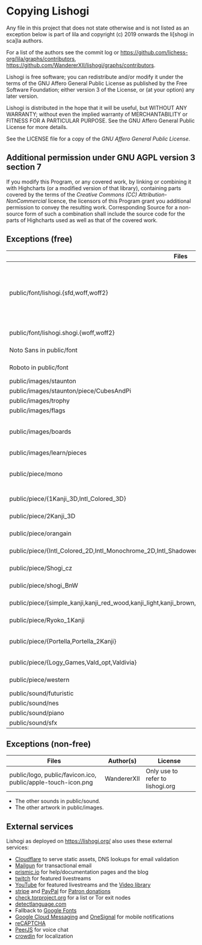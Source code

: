 Copying Lishogi
===============

Any file in this project that does not state otherwise and is not listed as an
exception below is part of lila and copyright (c) 2019 onwards the li[shogi in sca]la authors.

For a list of the authors see the commit log or
https://github.com/lichess-org/lila/graphs/contributors,
https://github.com/WandererXII/lishogi/graphs/contributors.

Lishogi is free software; you can redistribute and/or modify it under the terms
of the GNU Affero General Public License as published by the Free Software
Foundation; either version 3 of the License, or (at your option) any later
version.

Lishogi is distributed in the hope that it will be useful, but WITHOUT ANY
WARRANTY; without even the implied warranty of MERCHANTABILITY or FITNESS FOR
A PARTICULAR PURPOSE. See the GNU Affero General Public License for more
details.

See the LICENSE file for a copy of the *GNU Affero General Public License*.

Additional permission under GNU AGPL version 3 section 7
--------------------------------------------------------

If you modify this Program, or any covered work, by linking or combining it
with Highcharts (or a modified version of that library), containing parts
covered by the terms of the *Creative Commons (CC) Attribution-NonCommercial*
licence, the licensors of this Program grant you additional permission to
convey the resulting work. Corresponding Source for a non-source form of such a
combination shall include the source code for the parts of Highcharts used as
well as that of the covered work.

Exceptions (free)
-----------------

Files | Author(s) | License
--- | --- | ---
public/font/lishogi.{sfd,woff,woff2} | [Dave Gandy](http://fontawesome.io/), [GitHub](https://github.com/primer/octicons), [Webalys](http://www.webalys.com/), [Zurb](http://zurb.com/playground/foundation-icon-fonts-3), [Daniel Bruce](http://www.entypo.com/), [Shapemade](http://steadysets.com/), [Sergey Shmidt](http://designmodo.com/linecons-free/) and the Lishogi authors | [OFL](http://scripts.sil.org/cms/scripts/page.php?site_id=nrsi&id=OFL), [MIT](https://github.com/primer/octicons/blob/master/LICENSE), [CC BY 3.0](https://creativecommons.org/licenses/by/3.0/), AGPLv3+
public/font/lishogi.shogi.{woff,woff2} | the [pgn4web](http://pgn4web.casaschi.net/home.html) authors | [GPLv2+](https://www.gnu.org/licenses/gpl-2.0.txt)
Noto Sans in public/font | [Google](https://fonts.google.com/specimen/Noto+Sans) | [Apache 2.0](https://www.apache.org/licenses/LICENSE-2.0)
Roboto in public/font | [Christian Robertson](https://fonts.google.com/specimen/Roboto) | [Apache 2.0](https://www.apache.org/licenses/LICENSE-2.0)
public/images/staunton | [James Clarke](https://github.com/clarkerubber/Staunton-Pieces) | [MIT](https://github.com/clarkerubber/Staunton-Pieces/blob/master/LICENSE)
public/images/staunton/piece/CubesAndPi | CubesAndPi | AGPLv3+
public/images/trophy | [James Clarke](https://github.com/clarkerubber/Staunton-Pieces/tree/master/Trophies) | [MIT](https://github.com/clarkerubber/Staunton-Pieces/blob/master/LICENSE)
public/images/flags | [Go Squared Ltd.](https://www.gosquared.com/resources/flag-icons/) | [MIT](https://github.com/gosquared/flags/blob/master/LICENSE.txt)
public/images/boards | the lishogi authors, [nexxogen](https://github.com/nexxogen) and [CouchTomato](https://github.com/CouchTomato87) | AGPLv3+
public/images/learn/pieces | WandererXII | [GPLv2+](https://www.gnu.org/licenses/gpl-2.0.txt)
public/piece/mono | Thibault Duplessis and [Colin M.L. Burnett](https://en.wikipedia.org/wiki/User:Cburnett) | [GPLv2+](https://www.gnu.org/licenses/gpl-2.0.txt)
public/piece/{1Kanji_3D,Intl_Colored_3D} | [Little-Mage](https://github.com/Little-Mage) and [CouchTomato87](https://github.com/CouchTomato87) | [CC BY 4.0](https://creativecommons.org/licenses/by/4.0/)
public/piece/2Kanji_3D | [Little-Mage](https://github.com/Little-Mage) and [orangain](https://github.com/orangain) | [CC BY-SA 3.0](https://creativecommons.org/licenses/by-sa/3.0/deed.en)
public/piece/orangain | [orangain](https://github.com/orangain) | [CC BY-SA 3.0](https://creativecommons.org/licenses/by-sa/3.0/deed.en)
public/piece/{Intl_Colored_2D,Intl_Monochrome_2D,Intl_Shadowed,Intl_Wooden_3D,international,Kanji_Guide_Shadowed} | [CouchTomato87](https://github.com/CouchTomato87) | [CC BY 4.0](https://github.com/CouchTomato87/InternationalizedPieces/blob/master/LICENCE.txt)
public/piece/Shogi_cz | [shogi.cz](https://www.shogi.cz/) | [CC BY-SA 4.0](https://creativecommons.org/licenses/by-sa/4.0/)
public/piece/shogi_BnW | [visualdenniss](https://github.com/visualdenniss) | [CC BY-SA 4.0](https://creativecommons.org/licenses/by-sa/4.0/)
public/piece/{simple_kanji,kanji_red_wood,kanji_light,kanji_brown,doubutsu} | [Ka-hu](https://github.com/Ka-hu) | [CC BY 4.0](https://creativecommons.org/licenses/by/4.0/)
public/piece/Ryoko_1Kanji | [nexxogen](https://github.com/nexxogen) | [CC BY-SA 4.0](https://creativecommons.org/licenses/by-sa/4.0/)
public/piece/{Portella,Portella_2Kanji} | Portella | [CC BY-NC-SA 4.0](https://creativecommons.org/licenses/by-nc-sa/4.0/)
public/piece/{Logy_Games,Vald_opt,Valdivia} | [Kleffa](https://github.com/kleffa) | [CC BY-SA 4.0](https://creativecommons.org/licenses/by-sa/4.0/)
public/piece/western | [peanatsu](https://github.com/peanatsu) | [CC BY-SA 3.0](https://creativecommons.org/licenses/by-sa/3.0/)
public/sound/futuristic | [Enigmahack](https://github.com/Enigmahack) | AGPLv3+
public/sound/nes | [Enigmahack](https://github.com/Enigmahack) | AGPLv3+
public/sound/piano | [Enigmahack](https://github.com/Enigmahack) | AGPLv3+
public/sound/sfx | [Enigmahack](https://github.com/Enigmahack) | AGPLv3+

Exceptions (non-free)
---------------------

Files | Author(s) | License
--- | --- | ---
public/logo, public/favicon.ico, public/apple-touch-icon.png | WandererXII | Only use to refer to lishogi.org

* The other sounds in public/sound.
* The other artwork in public/images.

External services
-----------------

Lishogi as deployed on https://lishogi.org/ also uses these external services:

* [Cloudflare](https://www.cloudflare.com/) to serve static assets, DNS lookups for email validation
* [Mailgun](https://www.mailgun.com/) for transactional email
* [prismic.io](https://prismic.io/) for help/documentation pages and the blog
* [twitch](https://www.twitch.tv/) for featured livestreams
* [YouTube](https://www.youtube.com) for featured livestreams and the [Video library](https://lishogi.org/video)
* [stripe](https://stripe.com/) and [PayPal](https://www.paypal.com) for [Patron donations](https://lishogi.org/patron)
* [check.torproject.org](https://check.torproject.org/exit-addresses) for a list or Tor exit nodes
* [detectlanguage.com](https://detectlanguage.com/)
* Fallback to [Google Fonts](https://fonts.google.com/)
* [Google Cloud Messaging](https://developers.google.com/cloud-messaging/) and [OneSignal](https://onesignal.com/) for mobile notifications
* [reCAPTCHA](https://www.google.com/recaptcha/)
* [PeerJS](https://peerjs.com/) for voice chat
* [crowdin](https://crowdin.com/project/lishogi) for localization